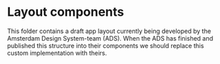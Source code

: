 # Layout components

This folder contains a draft app layout currently being developed by the Amsterdam Design System-team (ADS). When the ADS has finished and published this structure into their components we should replace this custom implementation with theirs.
